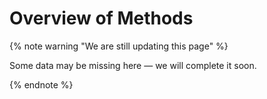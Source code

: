 # Overview of Methods

{% note warning "We are still updating this page" %}

Some data may be missing here — we will complete it soon.

{% endnote %}